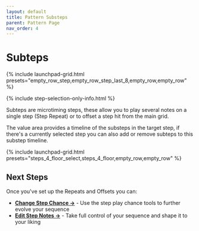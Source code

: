 ```yaml
---
layout: default
title: Pattern Substeps
parent: Pattern Page
nav_order: 4
---
```


# Subteps

{% include launchpad-grid.html presets="empty_row_step,empty_row_step_last_8,empty_row,empty_row" %}

{% include step-selection-only-info.html %}

Subteps are microtiming steps, these allow you to play several notes on a single step (Step Repeat) or to offset a step hit from the main grid.

The value area provides a timeline of the substeps in the target step, if there's a currently selected step you can also add or remove subteps to this substep timeline.

{% include launchpad-grid.html presets="steps_4_floor_select,steps_4_floor,empty_row,empty_row" %}

## Next Steps

Once you've set up the Repeats and Offsets you can:

- **[Change Step Chance →](pattern-chance.html)** - Use the step play chance tools to further evolve your sequence
- **[Edit Step Notes →](../notes-page/index.md)** - Take full control of your sequence and shape it to your liking
